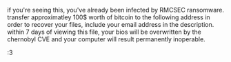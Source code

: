 if you're seeing this, you've already been infected by RMCSEC ransomware.
transfer approximatley 100$ worth of bitcoin to the following address in order to recover your files, include your email address in the description.
within 7 days of viewing this file, your bios will be overwritten by the chernobyl CVE and your computer will result permanently inoperable.

:3
